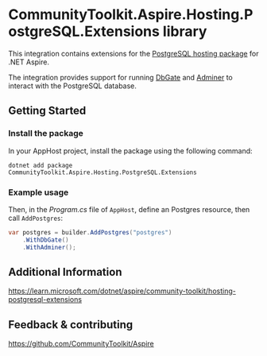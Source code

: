 # CommunityToolkit.Aspire.Hosting.PostgreSQL.Extensions library

This integration contains extensions for the [PostgreSQL hosting package](https://nuget.org/packages/Aspire.Hosting.PostgreSQL) for .NET Aspire.

The integration provides support for running [DbGate](https://github.com/dbgate/dbgate) and [Adminer](https://github.com/vrana/adminer) to interact with the PostgreSQL database.

## Getting Started

### Install the package

In your AppHost project, install the package using the following command:

```dotnetcli
dotnet add package CommunityToolkit.Aspire.Hosting.PostgreSQL.Extensions
```

### Example usage

Then, in the _Program.cs_ file of `AppHost`, define an Postgres resource, then call `AddPostgres`:

```csharp
var postgres = builder.AddPostgres("postgres")
    .WithDbGate()
    .WithAdminer();
```

## Additional Information

https://learn.microsoft.com/dotnet/aspire/community-toolkit/hosting-postgresql-extensions

## Feedback & contributing

https://github.com/CommunityToolkit/Aspire